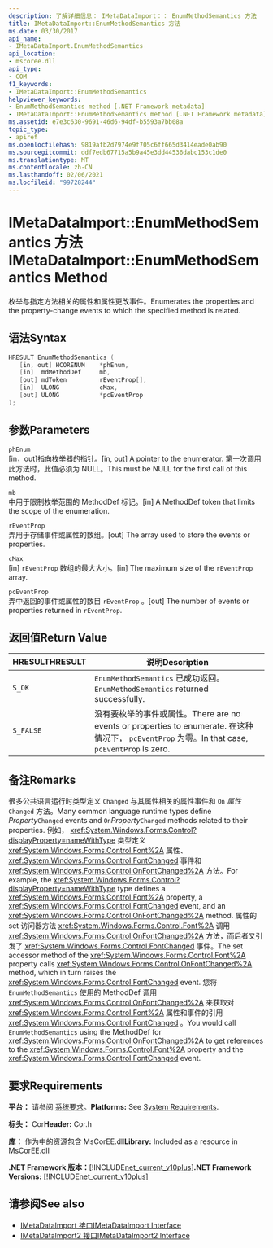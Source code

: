 ```yaml
---
description: 了解详细信息： IMetaDataImport：： EnumMethodSemantics 方法
title: IMetaDataImport::EnumMethodSemantics 方法
ms.date: 03/30/2017
api_name:
- IMetaDataImport.EnumMethodSemantics
api_location:
- mscoree.dll
api_type:
- COM
f1_keywords:
- IMetaDataImport::EnumMethodSemantics
helpviewer_keywords:
- EnumMethodSemantics method [.NET Framework metadata]
- IMetaDataImport::EnumMethodSemantics method [.NET Framework metadata]
ms.assetid: e7e3c630-9691-46d6-94df-b5593a7bb08a
topic_type:
- apiref
ms.openlocfilehash: 9819afb2d7974e9f705c6ff665d3414eade0ab90
ms.sourcegitcommit: ddf7edb67715a5b9a45e3dd44536dabc153c1de0
ms.translationtype: MT
ms.contentlocale: zh-CN
ms.lasthandoff: 02/06/2021
ms.locfileid: "99728244"
---
```

# <a name="imetadataimportenummethodsemantics-method"></a><span data-ttu-id="21a27-103">IMetaDataImport::EnumMethodSemantics 方法</span><span class="sxs-lookup"><span data-stu-id="21a27-103">IMetaDataImport::EnumMethodSemantics Method</span></span>

<span data-ttu-id="21a27-104">枚举与指定方法相关的属性和属性更改事件。</span><span class="sxs-lookup"><span data-stu-id="21a27-104">Enumerates the properties and the property-change events to which the specified method is related.</span></span>  
  
## <a name="syntax"></a><span data-ttu-id="21a27-105">语法</span><span class="sxs-lookup"><span data-stu-id="21a27-105">Syntax</span></span>  
  
```cpp  
HRESULT EnumMethodSemantics (  
   [in, out] HCORENUM    *phEnum,  
   [in]  mdMethodDef     mb,
   [out] mdToken         rEventProp[],  
   [in]  ULONG           cMax,  
   [out] ULONG           *pcEventProp  
);  
```  
  
## <a name="parameters"></a><span data-ttu-id="21a27-106">参数</span><span class="sxs-lookup"><span data-stu-id="21a27-106">Parameters</span></span>  

 `phEnum`  
 <span data-ttu-id="21a27-107">[in，out]指向枚举器的指针。</span><span class="sxs-lookup"><span data-stu-id="21a27-107">[in, out] A pointer to the enumerator.</span></span> <span data-ttu-id="21a27-108">第一次调用此方法时，此值必须为 NULL。</span><span class="sxs-lookup"><span data-stu-id="21a27-108">This must be NULL for the first call of this method.</span></span>  
  
 `mb`  
 <span data-ttu-id="21a27-109">中用于限制枚举范围的 MethodDef 标记。</span><span class="sxs-lookup"><span data-stu-id="21a27-109">[in] A MethodDef token that limits the scope of the enumeration.</span></span>  
  
 `rEventProp`  
 <span data-ttu-id="21a27-110">弄用于存储事件或属性的数组。</span><span class="sxs-lookup"><span data-stu-id="21a27-110">[out] The array used to store the events or properties.</span></span>  
  
 `cMax`  
 <span data-ttu-id="21a27-111">[in] `rEventProp` 数组的最大大小。</span><span class="sxs-lookup"><span data-stu-id="21a27-111">[in] The maximum size of the `rEventProp` array.</span></span>  
  
 `pcEventProp`  
 <span data-ttu-id="21a27-112">弄中返回的事件或属性的数目 `rEventProp` 。</span><span class="sxs-lookup"><span data-stu-id="21a27-112">[out] The number of events or properties returned in `rEventProp`.</span></span>  
  
## <a name="return-value"></a><span data-ttu-id="21a27-113">返回值</span><span class="sxs-lookup"><span data-stu-id="21a27-113">Return Value</span></span>  
  
|<span data-ttu-id="21a27-114">HRESULT</span><span class="sxs-lookup"><span data-stu-id="21a27-114">HRESULT</span></span>|<span data-ttu-id="21a27-115">说明</span><span class="sxs-lookup"><span data-stu-id="21a27-115">Description</span></span>|  
|-------------|-----------------|  
|`S_OK`|<span data-ttu-id="21a27-116">`EnumMethodSemantics` 已成功返回。</span><span class="sxs-lookup"><span data-stu-id="21a27-116">`EnumMethodSemantics` returned successfully.</span></span>|  
|`S_FALSE`|<span data-ttu-id="21a27-117">没有要枚举的事件或属性。</span><span class="sxs-lookup"><span data-stu-id="21a27-117">There are no events or properties to enumerate.</span></span> <span data-ttu-id="21a27-118">在这种情况下， `pcEventProp` 为零。</span><span class="sxs-lookup"><span data-stu-id="21a27-118">In that case, `pcEventProp` is zero.</span></span>|  
  
## <a name="remarks"></a><span data-ttu-id="21a27-119">备注</span><span class="sxs-lookup"><span data-stu-id="21a27-119">Remarks</span></span>  

 <span data-ttu-id="21a27-120">很多公共语言运行时类型定义 `Changed` 与其属性相关的属性事件和 `On` *属性* `Changed` 方法。</span><span class="sxs-lookup"><span data-stu-id="21a27-120">Many common language runtime types define *Property*`Changed` events and `On`*Property*`Changed` methods related to their properties.</span></span> <span data-ttu-id="21a27-121">例如， <xref:System.Windows.Forms.Control?displayProperty=nameWithType> 类型定义 <xref:System.Windows.Forms.Control.Font%2A> 属性、 <xref:System.Windows.Forms.Control.FontChanged> 事件和 <xref:System.Windows.Forms.Control.OnFontChanged%2A> 方法。</span><span class="sxs-lookup"><span data-stu-id="21a27-121">For example, the <xref:System.Windows.Forms.Control?displayProperty=nameWithType> type defines a <xref:System.Windows.Forms.Control.Font%2A> property, a <xref:System.Windows.Forms.Control.FontChanged> event, and an <xref:System.Windows.Forms.Control.OnFontChanged%2A> method.</span></span> <span data-ttu-id="21a27-122">属性的 set 访问器方法 <xref:System.Windows.Forms.Control.Font%2A> 调用 <xref:System.Windows.Forms.Control.OnFontChanged%2A> 方法，而后者又引发了 <xref:System.Windows.Forms.Control.FontChanged> 事件。</span><span class="sxs-lookup"><span data-stu-id="21a27-122">The set accessor method of the <xref:System.Windows.Forms.Control.Font%2A> property calls <xref:System.Windows.Forms.Control.OnFontChanged%2A> method, which in turn raises the <xref:System.Windows.Forms.Control.FontChanged> event.</span></span> <span data-ttu-id="21a27-123">您将 `EnumMethodSemantics` 使用的 MethodDef 调用 <xref:System.Windows.Forms.Control.OnFontChanged%2A> 来获取对 <xref:System.Windows.Forms.Control.Font%2A> 属性和事件的引用 <xref:System.Windows.Forms.Control.FontChanged> 。</span><span class="sxs-lookup"><span data-stu-id="21a27-123">You would call `EnumMethodSemantics` using the MethodDef for <xref:System.Windows.Forms.Control.OnFontChanged%2A> to get references to the <xref:System.Windows.Forms.Control.Font%2A> property and the <xref:System.Windows.Forms.Control.FontChanged> event.</span></span>  
  
## <a name="requirements"></a><span data-ttu-id="21a27-124">要求</span><span class="sxs-lookup"><span data-stu-id="21a27-124">Requirements</span></span>  

 <span data-ttu-id="21a27-125">**平台：** 请参阅 [系统要求](../../get-started/system-requirements.md)。</span><span class="sxs-lookup"><span data-stu-id="21a27-125">**Platforms:** See [System Requirements](../../get-started/system-requirements.md).</span></span>  
  
 <span data-ttu-id="21a27-126">**标头：** Cor</span><span class="sxs-lookup"><span data-stu-id="21a27-126">**Header:** Cor.h</span></span>  
  
 <span data-ttu-id="21a27-127">**库：** 作为中的资源包含 MsCorEE.dll</span><span class="sxs-lookup"><span data-stu-id="21a27-127">**Library:** Included as a resource in MsCorEE.dll</span></span>  
  
 <span data-ttu-id="21a27-128">**.NET Framework 版本：**[!INCLUDE[net_current_v10plus](../../../../includes/net-current-v10plus-md.md)]</span><span class="sxs-lookup"><span data-stu-id="21a27-128">**.NET Framework Versions:** [!INCLUDE[net_current_v10plus](../../../../includes/net-current-v10plus-md.md)]</span></span>  
  
## <a name="see-also"></a><span data-ttu-id="21a27-129">请参阅</span><span class="sxs-lookup"><span data-stu-id="21a27-129">See also</span></span>

- [<span data-ttu-id="21a27-130">IMetaDataImport 接口</span><span class="sxs-lookup"><span data-stu-id="21a27-130">IMetaDataImport Interface</span></span>](imetadataimport-interface.md)
- [<span data-ttu-id="21a27-131">IMetaDataImport2 接口</span><span class="sxs-lookup"><span data-stu-id="21a27-131">IMetaDataImport2 Interface</span></span>](imetadataimport2-interface.md)
